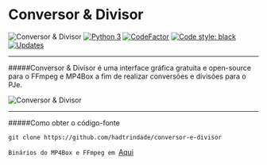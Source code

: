 # Conversor & Divisor
![Conversor & Divisor](https://github.com/hadtrindade/conversor-e-divisor/workflows/Conversor%20&%20Divisor/badge.svg)
[![Python 3](https://pyup.io/repos/github/hadtrindade/conversor-e-divisor/python-3-shield.svg)](https://pyup.io/repos/github/hadtrindade/conversor-e-divisor/)
[![CodeFactor](https://www.codefactor.io/repository/github/hadtrindade/conversor-e-divisor/badge)](https://www.codefactor.io/repository/github/hadtrindade/conversor-e-divisor)
[![Code style: black](https://img.shields.io/badge/code%20style-black-000000.svg)](https://github.com/psf/black)
[![Updates](https://pyup.io/repos/github/hadtrindade/conversor-e-divisor/shield.svg)](https://pyup.io/repos/github/hadtrindade/conversor-e-divisor/)

---
#####Conversor & Divisor é uma interface gráfica gratuita e open-source para o FFmpeg e MP4Box a fim de realizar conversões e divisões para o PJe.

![Conversor & Divisor](https://i.imgur.com/iQzzrBN.gif)

---
#####Como obter o código-fonte

`git clone https://github.com/hadtrindade/conversor-e-divisor`


`Binários do MP4Box e FFmpeg em `[Aqui](https://drive.google.com/drive/folders/1h_ySXbsgu-hWg_ZKAWhqQx4mCNzQy3eU?usp=sharing)